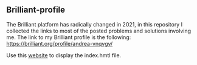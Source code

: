## Brilliant-profile
The Brilliant platform has radically changed in 2021, in this repository I collected the links to most of the posted problems and solutions involving me. The link to my Brilliant profile is the following: https://brilliant.org/profile/andrea-vnqvgv/

Use this [website](https://htmlpreview.github.io/) to display the index.hmtl file.

